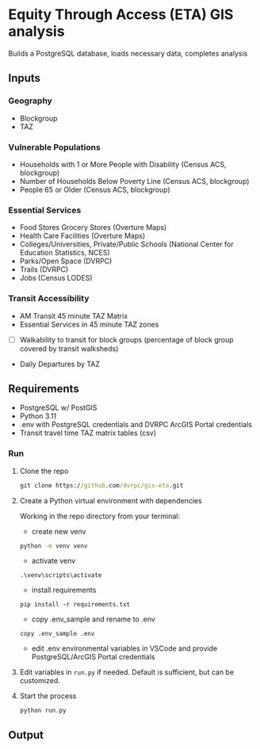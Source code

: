 # Equity Through Access (ETA) GIS analysis

Builds a PostgreSQL database, loads necessary data, completes analysis

## Inputs
### Geography
- Blockgroup
- TAZ
### Vulnerable Populations
- Households with 1 or More People with Disability (Census ACS, blockgroup)
- Number of Households Below Poverty Line (Census ACS, blockgroup)
- People 65 or Older (Census ACS, blockgroup)
### Essential Services
- Food Stores Grocery Stores (Overture Maps)
- Health Care Facilities (Overture Maps)
- Colleges/Universities, Private/Public Schools (National Center for Education Statistics, NCES)
- Parks/Open Space (DVRPC)
- Trails (DVRPC)
- Jobs (Census LODES)
### Transit Accessibility
- AM Transit 45 minute TAZ Matrix
- Essential Services in 45 minute TAZ zones
- [ ] Walkability to transit for block groups (percentage of block group covered by transit walksheds)
- Daily Departures by TAZ


## Requirements
- PostgreSQL w/ PostGIS
- Python 3.11
- .env with PostgreSQL credentials and DVRPC ArcGIS Portal credentials
- Transit travel time TAZ matrix tables (csv)

### Run
1. Clone the repo
    ``` cmd
    git clone https://github.com/dvrpc/gis-eta.git
    ```
2. Create a Python virtual environment with dependencies

    Working in the repo directory from your terminal:

    - create new venv
    ```cmd
    python -m venv venv
    ```
    - activate venv
    ```
    .\venv\scripts\activate
    ```
    - install requirements
    ```
    pip install -r requirements.txt
    ```
    - copy .env_sample and rename to .env
    ```
    copy .env_sample .env
    ```
    - edit .env environmental variables in VSCode and provide PostgreSQL/ArcGIS Portal credentials
3. Edit variables in `run.py` if needed.  Default is sufficient, but can be customized.
4. Start the process
    ```
    python run.py
    ```

## Output